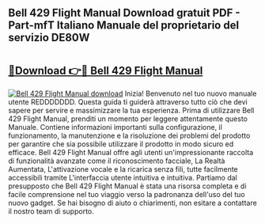 ## Bell 429 Flight Manual Download gratuit PDF - Part-mfT Italiano Manuale del proprietario del servizio DE80W

# <h2><a href="http://df9jqff.blite.top/?on=Bell+429+Flight+Manual">🔗Download 👉🔴 Bell 429 Flight Manual</a></h2>

[![Bell 429 Flight Manual download](https://i.imgur.com/lujVjoI.png)](http://df9jqff.blite.top/?on=Bell+429+Flight+Manual)
Inizia! Benvenuto nel tuo nuovo manuale utente REDDDDDDD. Questa guida ti guiderà attraverso tutto ciò che devi sapere per servire e massimizzare la tua esperienza. Prima di utilizzare Bell 429 Flight Manual, prenditi un momento per leggere attentamente questo Manuale. Contiene informazioni importanti sulla configurazione, il funzionamento, la manutenzione e la risoluzione dei problemi del prodotto per garantire che sia possibile utilizzare il prodotto in modo sicuro ed efficace. Bell 429 Flight Manual offre agli utenti un'impressionante raccolta di funzionalità avanzate come il riconoscimento facciale, La Realtà Aumentata, L'attivazione vocale e la ricarica senza fili, tutte facilmente accessibili tramite L'interfaccia utente intuitiva e intuitiva. Partiamo dal presupposto che Bell 429 Flight Manual è stata una risorsa completa e di facile comprensione nel tuo viaggio verso la padronanza dell'uso del tuo nuovo gadget. Se hai bisogno di aiuto o chiarimenti, non esitare a contattare il nostro team di supporto.
